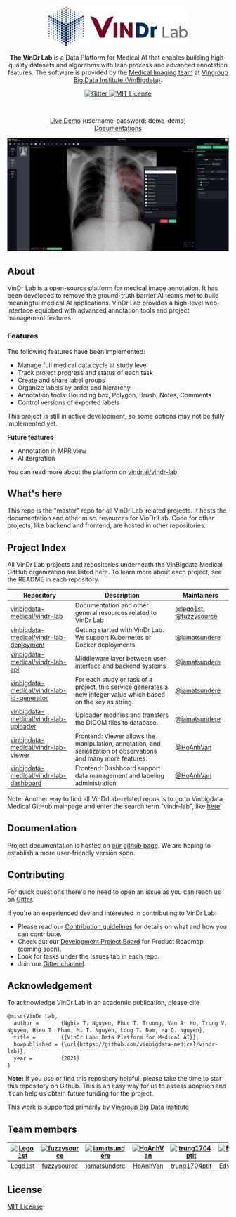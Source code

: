<div align="center">
  <img src="./images/LogoVinDrLab.png"/>
  <p><strong>The VinDr Lab</strong> is a Data Platform for Medical AI that enables building high-quality datasets and algorithms with lean process and advanced annotation features. The software is provided by the <a href="https://vindr.ai/">Medical Imaging team</a> at <a href="https://vinbigdata.org/">Vingroup Big Data Institute (VinBigdata)</a>.</p>
</div>
<p align="center">
  <a href="https://gitter.im/vindr-lab/community?utm_source=badge&utm_medium=badge&utm_campaign=pr-badge">
    <img alt="Gitter" src="https://badges.gitter.im/vindr-lab/community.svg" />
  </a>
  <a href="/">
    <img alt="MIT License" src="https://img.shields.io/badge/license-MIT-blue.svg?style=flat-square" />
  </a>
</p>
<br/>

<div align="center">

  <a href="https://lab.vindr.ai">Live Demo</a> (username-password: demo-demo)
  <br><a href="https://vinbigdata-medical.github.io/vindr-lab/">Documentations</a>
  
</div>

![Screeshot](./docs/img/vinlab_screenshot.png)
## About

VinDr Lab is a open-source platform for medical image annotation. 
It has been developed to remove the ground-truth barrier AI teams met to build meaningful medical AI applications. 
VinDr Lab provides a high-level web-interface equibbed with advanced annotation tools and project management features.
### Features

The following features have been implemented:

- Manage full medical data cycle at study level
- Track project progress and status of each task
- Create and share label groups
- Organize labels by order and hierarchy
- Annotation tools: Bounding box, Polygon, Brush, Notes, Comments
- Control versions of exported labels

This project is still in active development, so some options may not be fully implemented yet.

**Future features**

- Annotation in MPR view
- AI itergration

You can read more about the platform on
[vindr.ai/vindr-lab](https://vindr.ai/vindr-lab).

## What's here

This repo is the "master" repo for all VinDr Lab-related projects. 
It hosts the documentation and other misc. resources for VinDr Lab. 
Code for other projects, like backend and frontend, are hosted in other repositories. 

## Project Index 

All VinDr Lab projects and repositories underneath the VinBigdata Medical GitHub organization are listed here. To learn more about each project, see the README in each repository.

| Repository | Description | Maintainers |
|------------|-------------|-------------|
| [vinbigdata-medical/vindr-lab](https://github.com/vinbigdata-medical/vindr-lab) | Documentation and other general resources related to VinDr Lab | [@lego1st](https://github.com/lego1st), [@fuzzysource](https://github.com/fuzzysource) |
| [vinbigdata-medical/vindr-lab-deployment](https://github.com/vinbigdata-medical/vindr-lab-deployment) | Getting started with VinDr Lab. We support Kubernetes or Docker deployments. | [@iamatsundere](https://github.com/iamatsundere) |
| [vinbigdata-medical/vindr-lab-api](https://github.com/vinbigdata-medical/vindr-lab-api) | Middleware layer between user interface and backend systems | [@iamatsundere](https://github.com/iamatsundere) |
| [vinbigdata-medical/vindr-lab-id-generator](https://github.com/vinbigdata-medical/vindr-lab-id-generator) | For each study or task of a project, this service generates a new integer value which based on the key as string. | [@iamatsundere](https://github.com/iamatsundere) |
| [vinbigdata-medical/vindr-lab-uploader](https://github.com/vinbigdata-medical/vindr-lab-uploader) | Uploader modifies and transfers the DICOM files to database. | [@iamatsundere](https://github.com/iamatsundere) |
| [vinbigdata-medical/vindr-lab-viewer](https://github.com/vinbigdata-medical/vindr-lab-viewer) | Frontend: Viewer allows the manipulation, annotation, and serialization of observations and many more features. | [@HoAnhVan](https://github.com/HoAnhVan) |
| [vinbigdata-medical/vindr-lab-dashboard](https://github.com/vinbigdata-medical/vindr-lab-dashboard) | Frontend: Dashboard support data management and labeling administration | [@HoAnhVan](https://github.com/HoAnhVan) |


Note: Another way to find all VinDrLab-related repos is to go to Vinbigdata Medical GitHub mainpage and enter the search term "vindr-lab", like [here](https://github.com/vinbigdata-medical?utf8=%E2%9C%93&q=vindr-lab&type=&language=). 

## Documentation

Project documentation is hosted on
[our github page](https://vinbigdata-medical.github.io/vindr-lab/). We are hoping to
establish a more user-friendly version soon.

## Contributing

For quick questions there's no need to open an issue as you can reach us on [Gitter](https://gitter.im/vindr-lab/community).

If you're an experienced dev and interested in contributing to VinDr Lab:

* Please read our [Contribution guidelines](https://github.com/vinbigdata-medical/vindr-lab/blob/master/CONTRIBUTING.md) 
for details on what and how you can contribute.
* Check out our [Development Project Board]() for Product Roadmap (coming soon).
* Look for tasks under the Issues tab in each repo.
* Join our [Gitter channel](https://gitter.im/vindr-lab/community).

## Acknowledgement

To acknowledge VinDr Lab in an academic publication, please cite 

```
@misc{VinDr Lab,
  author =       {Nghia T. Nguyen, Phuc T. Truong, Van A. Ho, Trung V. Nguyen, Hieu T. Pham, Mi T. Nguyen, Long T. Dam, Ha Q. Nguyen},
  title =        {{VinDr Lab: Data Platform for Medical AI}},
  howpublished = {\url{https://github.com/vinbigdata-medical/vindr-lab}},
  year =         {2021}
}
```

**Note:** If you use or find this repository helpful, please take the time to star this repository on Github. This is an easy way for us to assess adoption and it can help us obtain future funding for the project.

This work is supported primarily by [Vingroup Big Data Institute](http://vinbigdata.org/)

## Team members

[<img alt="Lego1st" src="https://avatars.githubusercontent.com/u/11344955?v=4&s=117 width=117">](https://github.com/Lego1st) |[<img alt="fuzzysource" src="https://avatars.githubusercontent.com/u/720044?v=4&s=117 width=117">](https://github.com/fuzzysource) |[<img alt="iamatsundere" src="https://avatars.githubusercontent.com/u/8433644?v=4&s=117 width=117">](https://github.com/iamatsundere) |[<img alt="HoAnhVan" src="https://avatars.githubusercontent.com/u/16067784?v=4&s=117 width=117">](https://github.com/HoAnhVan) |[<img alt="trung1704ptit" src="https://avatars.githubusercontent.com/u/54926746?v=4&s=117 width=117">](https://github.com/trung1704ptit) |[<img alt="EdwardPham1615" src="https://avatars.githubusercontent.com/u/32992596?v=4&s=117 width=117">](https://github.com/EdwardPham1615) |[<img alt="minguyenn" src="https://avatars.githubusercontent.com/u/81665000?v=4&s=117 width=117">](https://github.com/minguyenn) |
:---:|:---:|:---:|:---:|:---:|:---:|:---:|
[Lego1st](https://github.com/Lego1st)|[fuzzysource](https://github.com/fuzzysource)|[iamatsundere](https://github.com/iamatsundere)|[HoAnhVan](https://github.com/HoAnhVan)|[trung1704ptit](https://github.com/trung1704ptit)|[EdwardPham1615](https://github.com/EdwardPham1615)|[minguyenn](https://github.com/minguyenn)|
## License

[MIT License](https://github.com/vinbigdata-medical/vindr-lab/blob/master/LICENSE)
